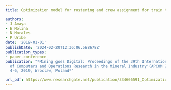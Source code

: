```yaml
---
title: Optimization model for rostering and crew assignment for train transportation

authors:
- J Amaya
- E Molina
- N Morales
- P Uribe
date: '2019-01-01'
publishDate: '2024-02-20T12:36:06.588678Z'
publication_types:
- paper-conference
publication: "*Mining goes Digital: Proceedings of the 39th International Symposium'Application
  of Computers and Operations Research in the Mineral Industry'(APCOM 2019), June
  4-6, 2019, Wroclaw, Poland*"

url_pdf: https://www.researchgate.net/publication/334666591_Optimization_model_for_rostering_and_crew_assignment_for_train_transportation
---
```


